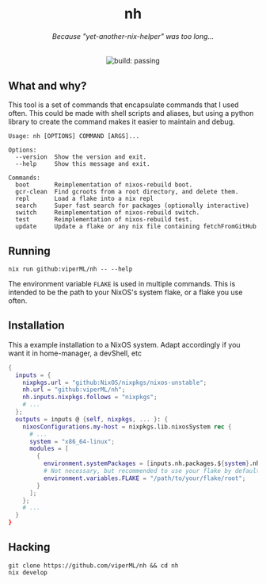 <h1 align="center">nh</h1>

<h6 align="center">Because "yet-another-nix-helper" was too long...</h1>

<p align="center">
  <img
    alt="build: passing"
    src="https://img.shields.io/github/workflow/status/viperML/nh/build"
  >
  </a>
</p>


## What and why?

This tool is a set of commands that encapsulate commands that I used often.
This could be made with shell scripts and aliases, but using a python library to create the command makes it easier to maintain and debug.
```
Usage: nh [OPTIONS] COMMAND [ARGS]...

Options:
  --version  Show the version and exit.
  --help     Show this message and exit.

Commands:
  boot       Reimplementation of nixos-rebuild boot.
  gcr-clean  Find gcroots from a root directory, and delete them.
  repl       Load a flake into a nix repl
  search     Super fast search for packages (optionally interactive)
  switch     Reimplementation of nixos-rebuild switch.
  test       Reimplementation of nixos-rebuild test.
  update     Update a flake or any nix file containing fetchFromGitHub
```
## Running

```console
nix run github:viperML/nh -- --help
```

The environment variable `FLAKE` is used in multiple commands. This is intended to be the path to your NixOS's system flake, or a flake you use often.

## Installation

This a example installation to a NixOS system. Adapt accordingly if you want it in home-manager, a devShell, etc

```nix
{
  inputs = {
    nixpkgs.url = "github:NixOS/nixpkgs/nixos-unstable";
    nh.url = "github:viperML/nh";
    nh.inputs.nixpkgs.follows = "nixpkgs";
    # ...
  };
  outputs = inputs @ {self, nixpkgs, ... }: {
    nixosConfigurations.my-host = nixpkgs.lib.nixosSystem rec {
      # ...
      system = "x86_64-linux";
      modules = [
        {
          environment.systemPackages = [inputs.nh.packages.${system}.nh];
          # Not necessary, but recommended to use your flake by default
          environment.variables.FLAKE = "/path/to/your/flake/root";
        }
      ];
    };
    # ...
  }
}
```

## Hacking

```console
git clone https://github.com/viperML/nh && cd nh
nix develop
```
